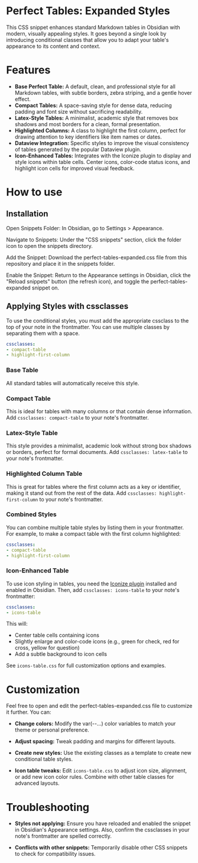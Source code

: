 # Perfect Tables: Expanded Styles
This CSS snippet enhances standard Markdown tables in Obsidian with modern, visually appealing styles. It goes beyond a single look by introducing conditional classes that allow you to adapt your table's appearance to its content and context.

# Features

- **Base Perfect Table:** A default, clean, and professional style for all Markdown tables, with subtle borders, zebra striping, and a gentle hover effect.
- **Compact Tables:** A space-saving style for dense data, reducing padding and font size without sacrificing readability.
- **Latex-Style Tables:** A minimalist, academic style that removes box shadows and most borders for a clean, formal presentation.
- **Highlighted Columns:** A class to highlight the first column, perfect for drawing attention to key identifiers like item names or dates.
- **Dataview Integration:** Specific styles to improve the visual consistency of tables generated by the popular Dataview plugin.
- **Icon-Enhanced Tables:** Integrates with the Iconize plugin to display and style icons within table cells. Center icons, color-code status icons, and highlight icon cells for improved visual feedback.

# How to use
## Installation
Open Snippets Folder: In Obsidian, go to Settings > Appearance.

Navigate to Snippets: Under the "CSS snippets" section, click the folder icon to open the snippets directory.

Add the Snippet: Download the perfect-tables-expanded.css file from this repository and place it in the snippets folder.

Enable the Snippet: Return to the Appearance settings in Obsidian, click the "Reload snippets" button (the refresh icon), and toggle the perfect-tables-expanded snippet on.

## Applying Styles with cssclasses
To use the conditional styles, you must add the appropriate cssclass to the top of your note in the frontmatter. You can use multiple classes by separating them with a space.

```yaml
cssclasses:
- compact-table
- highlight-first-column
```

### Base Table
All standard tables will automatically receive this style.

### Compact Table
This is ideal for tables with many columns or that contain dense information.
Add `cssclasses: compact-table` to your note's frontmatter.

### Latex-Style Table

This style provides a minimalist, academic look without strong box shadows or borders, perfect for formal documents.
Add `cssclasses: latex-table` to your note's frontmatter.

### Highlighted Column Table

This is great for tables where the first column acts as a key or identifier, making it stand out from the rest of the data.
Add `cssclasses: highlight-first-column` to your note's frontmatter.

### Combined Styles

You can combine multiple table styles by listing them in your frontmatter. For example, to make a compact table with the first column highlighted:

```yaml
cssclasses:
- compact-table
- highlight-first-column
```

### Icon-Enhanced Table

To use icon styling in tables, you need the [Iconize plugin](https://github.com/ozntel/obsidian-iconize) installed and enabled in Obsidian. Then, add `cssclasses: icons-table` to your note's frontmatter:

```yaml
cssclasses:
- icons-table
```

This will:
- Center table cells containing icons
- Slightly enlarge and color-code icons (e.g., green for check, red for cross, yellow for question)
- Add a subtle background to icon cells

See `icons-table.css` for full customization options and examples.

# Customization
Feel free to open and edit the perfect-tables-expanded.css file to customize it further. You can:

- **Change colors:** Modify the var(--...) color variables to match your theme or personal preference.

- **Adjust spacing:** Tweak padding and margins for different layouts.

- **Create new styles:** Use the existing classes as a template to create new conditional table styles.

- **Icon table tweaks:** Edit `icons-table.css` to adjust icon size, alignment, or add new icon color rules. Combine with other table classes for advanced layouts.

# Troubleshooting
- **Styles not applying:** Ensure you have reloaded and enabled the snippet in Obsidian's Appearance settings. Also, confirm the cssclasses in your note's frontmatter are spelled correctly.

- **Conflicts with other snippets:** Temporarily disable other CSS snippets to check for compatibility issues.